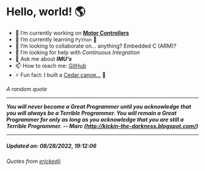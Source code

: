 # Hello, world! 🌎


- 🔧 I’m currently working on [**Motor Controllers**](https://github.com/kyleRhess/MicroMotor)
- 🌱 I’m currently learning `Python` **🐍**
- 👯 I’m looking to collaborate on... anything? Embedded C (ARM)?
- 🤔 I’m looking for help with *Continuous Integration*
- 💬 Ask me about ***IMU's***
- 📫 How to reach me: [GitHub](https://github.com/kyleRhess)
- ⚡ Fun fact: I built a [Cedar canoe...](https://kylerhess.github.io/canoe.html) 🛶

_A random quote_
___
***You will never become a Great Programmer until you acknowledge that you
will always be a Terrible Programmer.
You will remain a Great Programmer for only as long as you acknowledge
that you are still a Terrible Programmer.
-- Marc (http://kickin-the-darkness.blogspot.com/)***
___
##### Updated on: 08/28/2022, 19:12:06
###### Quotes from [erickedji](https://gist.github.com/erickedji/68802)